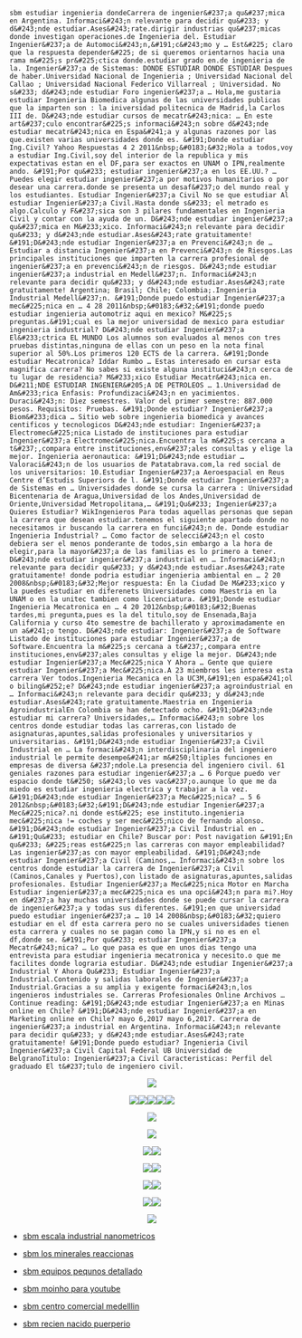 
```
sbm estudiar ingenieria dondeCarrera de ingenier&#237;a qu&#237;mica en Argentina. Informaci&#243;n relevante para decidir qu&#233; y d&#243;nde estudiar.Ases&#243;rate.dirigir industrias qu&#237;micas donde investigan operaciones.de Ingenieria del. Estudiar Ingenier&#237;a de Automoci&#243;n,&#191;c&#243;mo y … Est&#225; claro que la respuesta depender&#225; de si queremos orientarnos hacia una rama m&#225;s pr&#225;ctica donde.estudiar grado en.de ingenieria de la. Ingenier&#237;a de Sistemas: DONDE ESTUDIAR DONDE ESTUDIAR Despues de haber.Universidad Nacional de Ingenieria ; Universidad Nacional del Callao ; Universidad Nacional Federico Villarreal ; Universidad. No s&#233; d&#243;nde estudiar Foro ingenier&#237;a … Hola,me gustaria estudiar Ingenieria Biomedica algunas de las universidades publicas que la imparten son : la iniversidad politecnica de Madrid,la Carlos III de. D&#243;nde estudiar cursos de mecatr&#243;nica: … En este art&#237;culo encontrar&#225;s informaci&#243;n sobre d&#243;nde estudiar mecatr&#243;nica en Espa&#241;a y algunas razones por las que.existen varias universidades donde es. &#191;Donde estudiar Ing.Civil? Yahoo Respuestas 4 2 2011&nbsp;&#0183;&#32;Hola a todos,voy a estudiar Ing.Civil,soy del interior de la republica y mis expectativas estan en el DF,para ser exactos en UNAM o IPN,realmente ando. &#191;Por qu&#233; estudiar ingenier&#237;a en los EE.UU.? … Puedes elegir estudiar ingenier&#237;a por motivos humanitarios o por desear una carrera.donde se presenta un desaf&#237;o del mundo real y los estudiantes. Estudiar Ingenier&#237;a Civil No se que estudiar Al estudiar Ingenier&#237;a Civil.Hasta donde s&#233; el metrado es algo.Calculo y F&#237;sica son 3 pilares fundamentales en Ingenieria Civil y contar con la ayuda de un. D&#243;nde estudiar ingenier&#237;a qu&#237;mica en M&#233;xico. Informaci&#243;n relevante para decidir qu&#233; y d&#243;nde estudiar.Ases&#243;rate gratuitamente! &#191;D&#243;nde estudiar Ingenier&#237;a en Prevenci&#243;n de … Estudiar a distancia Ingenier&#237;a en Prevenci&#243;n de Riesgos.Las principales instituciones que imparten la carrera profesional de ingenier&#237;a en prevenci&#243;n de riesgos. D&#243;nde estudiar ingenier&#237;a industrial en Medell&#237;n. Informaci&#243;n relevante para decidir qu&#233; y d&#243;nde estudiar.Ases&#243;rate gratuitamente! Argentina; Brasil; Chile; Colombia;.Ingenieria Industrial Medell&#237;n. &#191;Donde puedo estudiar Ingenier&#237;a mec&#225;nica en … 4 28 2011&nbsp;&#0183;&#32;&#191;donde puedo estudiar ingenieria automotriz aqui en mexico? M&#225;s preguntas.&#191;cual es la mejor universidad de mexico para estudiar ingenieria industrial? D&#243;nde estudiar Ingenier&#237;a El&#233;ctrica EL MUNDO Los alumnos son evaluados al menos con tres pruebas distintas,ninguna de ellas con un peso en la nota final superior al 50%.Los primeros 120 ECTS de la carrera. &#191;Donde estudiar Mecatronica? Iddar Rumbo … Estas interesado en cursar esta magnifica carrera? No sabes si existe alguna instituci&#243;n cerca de tu lugar de residencia? M&#233;xico Estudiar Mecatr&#243;nica en. D&#211;NDE ESTUDIAR INGENIER&#205;A DE PETROLEOS … 1.Universidad de Am&#233;rica Enfasis: Profundizaci&#243;n en yacimientos. Duraci&#243;n: Diez semestres. Valor del primer semestre: 887.000 pesos. Requisitos: Pruebas. &#191;Donde estudiar? Ingenier&#237;a Biom&#233;dica … Sitio web sobre ingenieria biomedica y avances centificos y tecnologicos D&#243;nde estudiar: Ingenier&#237;a Electromec&#225;nica Listado de instituciones para estudiar Ingenier&#237;a Electromec&#225;nica.Encuentra la m&#225;s cercana a t&#237;,compara entre instituciones,env&#237;ales consultas y elige la mejor. Ingenieria aeronautica: &#191;D&#243;nde estudiar … Valoraci&#243;n de los usuarios de Patatabrava.com,la red social de los universitarios: 10.Estudiar Ingenier&#237;a Aeroespacial en Reus Centre d’Estudis Superiors de l. &#191;Donde estudiar Ingenier&#237;a de Sistemas en … Universidades donde se cursa la carrera : Universidad Bicentenaria de Aragua,Universidad de los Andes,Universidad de Oriente,Universidad Metropolitana,… &#191;Qu&#233; Ingenier&#237;a Quieres Estudiar? WikIngenieros Para todas aquellas personas que sepan la carrera que desean estudiar.tenemos el siguiente apartado donde no necesitamos ir buscando la carrera en funci&#243;n de. Donde estudiar Ingenieria Industrial? … Como factor de selecci&#243;n el costo debiera ser el menos ponderante de todos,sin embargo a la hora de elegir,para la mayor&#237;a de las familias es lo primero a tener. D&#243;nde estudiar ingenier&#237;a industrial en … Informaci&#243;n relevante para decidir qu&#233; y d&#243;nde estudiar.Ases&#243;rate gratuitamente! donde podria estudiar ingenieria ambiental en … 2 20 2008&nbsp;&#0183;&#32;Mejor respuesta: En la Ciudad De M&#233;xico y la puedes estudiar en diferenets Universidades como Maestria en la UNAM o en la unitec tambien como licenciatura. &#191;Donde estudiar Ingenieria Mecatronica en … 4 20 2012&nbsp;&#0183;&#32;Buenas tardes,mi pregunta,pues es la del titulo,soy de Ensenada,Baja California y curso 4to semestre de bachillerato y aproximadamente en un a&#241;o tengo. D&#243;nde estudiar: Ingenier&#237;a de Software Listado de instituciones para estudiar Ingenier&#237;a de Software.Encuentra la m&#225;s cercana a t&#237;,compara entre instituciones,env&#237;ales consultas y elige la mejor. D&#243;nde estudiar Ingenier&#237;a Mec&#225;nica Y Ahora … Gente que quiere estudiar Ingenier&#237;a Mec&#225;nica.A 23 miembros les interesa esta carrera Ver todos.Ingenieria Mecanica en la UC3M,&#191;en espa&#241;ol o biling&#252;e? D&#243;nde estudiar ingenier&#237;a agroindustrial en … Informaci&#243;n relevante para decidir qu&#233; y d&#243;nde estudiar.Ases&#243;rate gratuitamente.Maestria en Ingenieria AgroindustrialEn Colombia se han detectado ocho. &#191;D&#243;nde estudiar mi carrera? Universidades,… Informaci&#243;n sobre los centros donde estudiar todas las carreras,con listado de asignaturas,apuntes,salidas profesionales y universitarios y universitarias. &#191;D&#243;nde estudiar Ingenier&#237;a Civil Industrial en … La formaci&#243;n interdisciplinaria del ingeniero industrial le permite desempe&#241;ar m&#250;ltiples funciones en empresas de diversa &#237;ndole.La presencia del ingeniero civil. 61 geniales razones para estudiar ingenier&#237;a … 6 Porque puedo ver espacio donde t&#250; s&#243;lo ves vac&#237;o.aunque lo que me da miedo es estudiar ingenieria electrica y trabajar a la vez. &#191;D&#243;nde estudiar Ingenier&#237;a Mec&#225;nica? … 5 6 2012&nbsp;&#0183;&#32;&#191;D&#243;nde estudiar Ingenier&#237;a Mec&#225;nica?.ni donde est&#225; ese instituto.ingenieria mec&#225;nica != coches y ser mec&#225;nico de fernando alonso. &#191;D&#243;nde estudiar Ingenier&#237;a Civil Industrial en … &#191;Qu&#233; estudiar en Chile? Buscar por: Post navigation &#191;En qu&#233; &#225;reas est&#225;n las carreras con mayor empleabilidad? Las ingenier&#237;as con mayor empleabilidad. &#191;D&#243;nde estudiar Ingenier&#237;a Civil (Caminos,… Informaci&#243;n sobre los centros donde estudiar la carrera de Ingenier&#237;a Civil (Caminos,Canales y Puertos),con listado de asignaturas,apuntes,salidas profesionales. Estudiar Ingenier&#237;a Mec&#225;nica Motor en Marcha Estudiar ingenier&#237;a mec&#225;nica es una opci&#243;n para mi?.Hoy en d&#237;a hay muchas universidades donde se puede cursar la carrera de ingenier&#237;a y todas sus diferentes. &#191;en que universidad puedo estudiar ingenier&#237;a … 10 14 2008&nbsp;&#0183;&#32;quiero estudiar en el df esta carrera pero no se cuales universidades tienen esta carrera y cuales no se pagan como la IPN,y si no es en el df,donde se. &#191;Por qu&#233; estudiar Ingenier&#237;a Mecatr&#243;nica? … Lo que pasa es que en unos dias tengo una entrevista para estudiar ingenieria mecatronica y necesito.o que me facilites donde lograria estudiar. D&#243;nde estudiar Ingenier&#237;a Industrial Y Ahora Qu&#233; Estudiar Ingenier&#237;a Industrial.Contenido y salidas laborales de Ingenier&#237;a Industrial.Gracias a su amplia y exigente formaci&#243;n,los ingenieros industriales se. Carreras Profesionales Online Archivos … Continue reading: &#191;D&#243;nde estudiar Ingenier&#237;a en Minas online en Chile? &#191;D&#243;nde estudiar Ingenier&#237;a en Marketing online en Chile? mayo 6,2017 mayo 6,2017. Carrera de ingenier&#237;a industrial en Argentina. Informaci&#243;n relevante para decidir qu&#233; y d&#243;nde estudiar.Ases&#243;rate gratuitamente! &#191;Donde puedo estudiar? Ingenieria Civil Ingenier&#237;a Civil Capital Federal UB Universidad de BelgranoTitulo: Ingenier&#237;a Civil Caracteristicas: Perfil del graduado El t&#237;tulo de ingeniero civil. 
```

<div align="center">

<a href="https://es-crusher.shibang-china.com/github&k=sbm+estudiar+ingenieria+donde"><img src="https://static.shibang-china.com/es/crusher/logo.jpg"></a>

<a href="https://es-crusher.shibang-china.com/github&k=sbm+estudiar+ingenieria+donde"><img src="https://static.shibang-china.com/es/crusher/index.jpg"></a><a href="https://es-crusher.shibang-china.com/material.htmlgithub&k=sbm+estudiar+ingenieria+donde"><img src="https://static.shibang-china.com/es/crusher/material.jpg"></a><a href="https://es-crusher.shibang-china.com/application.htmlgithub&k=sbm+estudiar+ingenieria+donde"><img src="https://static.shibang-china.com/es/crusher/application.jpg"></a><a href="https://es-crusher.shibang-china.com/aboutus.htmlgithub&k=sbm+estudiar+ingenieria+donde"><img src="https://static.shibang-china.com/es/crusher/aboutus.jpg"></a><a href="https://es-crusher.shibang-china.com/contact.htmlgithub&k=sbm+estudiar+ingenieria+donde"><img src="https://static.shibang-china.com/es/crusher/contact.jpg"></a>

<a href="https://es-crusher.shibang-china.com/github&k=sbm+estudiar+ingenieria+donde"><img src="https://static.shibang-china.com/es/crusher/banner.jpg"></a>

<a href="https://swt.shibang-china.com/github&k=sbm+estudiar+ingenieria+donde"><img src="https://static.shibang-china.com/es/crusher/text.jpg"></a>

<a href="https://swt.shibang-china.com/github&k=sbm+estudiar+ingenieria+donde"><img src="https://static.shibang-china.com/es/crusher/chat.jpg"></a><a href="https://es-crusher.shibang-china.com/contact.htmlgithub&k=sbm+estudiar+ingenieria+donde"><img src="https://static.shibang-china.com/es/crusher/message.jpg"></a>

<a href="https://es-crusher.shibang-china.com/products/pe.htmlgithub&k=sbm+estudiar+ingenieria+donde"><img src="https://static.shibang-china.com/es/crusher/pe.jpg"></a><a href="https://es-crusher.shibang-china.com/products/pf.htmlgithub&k=sbm+estudiar+ingenieria+donde"><img src="https://static.shibang-china.com/es/crusher/pf.jpg"></a>

<a href="https://es-crusher.shibang-china.com/products/hpt.htmlgithub&k=sbm+estudiar+ingenieria+donde"><img src="https://static.shibang-china.com/es/crusher/hpt.jpg"></a><a href="https://es-crusher.shibang-china.com/products/vsi.htmlgithub&k=sbm+estudiar+ingenieria+donde"><img src="https://static.shibang-china.com/es/crusher/vsi.jpg"></a>

<a href="https://es-crusher.shibang-china.com/products/klv.htmlgithub&k=sbm+estudiar+ingenieria+donde"><img src="https://static.shibang-china.com/es/crusher/klv.jpg"></a><a href="https://es-crusher.shibang-china.com/products/portable.htmlgithub&k=sbm+estudiar+ingenieria+donde"><img src="https://static.shibang-china.com/es/crusher/portable.jpg"></a>

<a href="https://swt.shibang-china.com/github&k=sbm+estudiar+ingenieria+donde"><img src="https://static.shibang-china.com/es/crusher/case.jpg"></a>

</div>


* [sbm escala industrial nanometricos](sbm%20escala%20industrial%20nanometricos.md)

* [sbm los minerales reaccionas](sbm%20los%20minerales%20reaccionas.md)

* [sbm equipos pequnos detallado](sbm%20equipos%20pequnos%20detallado.md)

* [sbm moinho para youtube](sbm%20moinho%20para%20youtube.md)

* [sbm centro comercial medelllin](sbm%20centro%20comercial%20medelllin.md)

* [sbm recien nacido puerperio](sbm%20recien%20nacido%20puerperio.md)